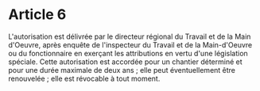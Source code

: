# Article 6

L'autorisation est délivrée par le directeur régional du Travail et de la Main d'Oeuvre, après enquête de l'inspecteur du Travail et de la Main-d'Oeuvre ou du fonctionnaire en exerçant les attributions en vertu d'une législation spéciale. Cette autorisation est accordée pour un chantier déterminé et pour une durée maximale de deux ans ; elle peut éventuellement être renouvelée ; elle est révocable à tout moment.
